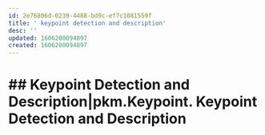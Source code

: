 ```yaml
---
id: 2e76806d-0239-4488-bd9c-ef7c1081559f
title: ' keypoint detection and description'
desc: ''
updated: 1606200094897
created: 1606200094897
---
```

# ## Keypoint Detection and Description|pkm.Keypoint. Keypoint Detection and Description


